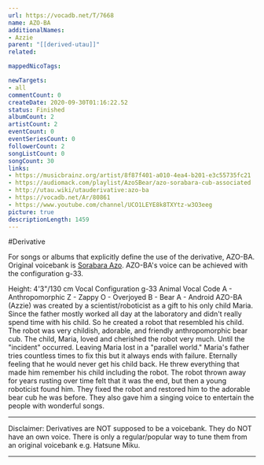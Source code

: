 ```yaml
---
url: https://vocadb.net/T/7668
name: AZO-BA
additionalNames: 
- Azzie
parent: "[[derived-utau]]"
related:

mappedNicoTags:

newTargets:
- all
commentCount: 0
createDate: 2020-09-30T01:16:22.52
status: Finished
albumCount: 2
artistCount: 2
eventCount: 0
eventSeriesCount: 0
followerCount: 2
songListCount: 0
songCount: 30
links: 
- https://musicbrainz.org/artist/8f87f401-a010-4ea4-b201-e3c55735fc21
- https://audiomack.com/playlist/AzoSBear/azo-sorabara-cub-associated
- http://utau.wiki/utauderivative:azo-ba
- https://vocadb.net/Ar/80861
- https://www.youtube.com/channel/UCO1LEYE8k8TXYtz-w3O3eeg
picture: true
descriptionLength: 1459
---
```


#Derivative

For songs or albums that explicitly define the use of the derivative, AZO-BA.
Original voicebank is [Sorabara Azo](https://vocadb.net/Ar/80861). AZO-BA's voice can be achieved with the configuration g-33.

Height: 4'3"/130 cm
Vocal Configuration g-33
Animal Vocal Code
A - Anthropomorphic
Z - Zappy
O - Overjoyed
B - Bear
A - Android
AZO-BA (Azzie) was created by a scientist/roboticist as a gift to his only child Maria. Since the father mostly worked all day at the laboratory and didn't really spend time with his child. So he created a robot that resembled his child. The robot was very childish, adorable, and friendly anthropomorphic bear cub. The child, Maria, loved and cherished the robot very much. Until the "incident" occurred. Leaving Maria lost in a "parallel world." Maria's father tries countless times to fix this but it always ends with failure. Eternally feeling that he would never get his child back. He threw everything that made him remember his child including the robot. The robot thrown away for years rusting over time felt that it was the end, but then a young roboticist found him. They fixed the robot and restored him to the adorable bear cub he was before. They also gave him a singing voice to entertain the people with wonderful songs.
___
Disclaimer:
Derivatives are NOT supposed to be a voicebank. They do NOT have an own voice. There is only a regular/popular way to tune them from an original voicebank e.g. Hatsune Miku.

---

